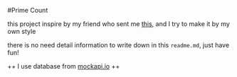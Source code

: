 #Prime Count

this project inspire by my friend who sent me [this](https://youtu.be/8UqCyepX3AI), and I try to make it by my own style

there is no need detail information to write down in this `readme.md`, just have fun!

++ I use database from [mockapi.io](mockapi.io) ++